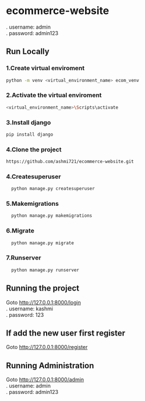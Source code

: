 # ecommerce-website
. username: admin <br>
. password: admin123

## Run Locally
### 1.Create virtual enviroment
```bash
python -m venv <virtual_environment_name> ecom_venv
```
### 2.Activate the virtual enviroment
```bash
<virtual_environment_name>\Scripts\activate
```
### 3.Install django
```bash
pip install django
```
### 4.Clone the project
```bash
https://github.com/ashmi721/ecommerce-website.git
``` 
### 4.Createsuperuser
```bash
  python manage.py createsuperuser
```
### 5.Makemigrations
```bash
  python manage.py makemigrations
```

### 6.Migrate
```bash
  python manage.py migrate
```

### 7.Runserver
```bash
  python manage.py runserver
```
## Running the project
Goto http://127.0.0.1:8000/login <br>
. username: kashmi <br>
. password: 123

## If add the new user first register 
Goto http://127.0.0.1:8000/register

## Running Administration
Goto http://127.0.0.1:8000/admin  <br>
. username: admin <br>
. password: admin123

